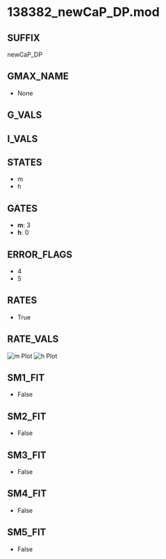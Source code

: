 # 138382_newCaP_DP.mod

## SUFFIX

newCaP_DP

## GMAX_NAME

- None

## G_VALS


## I_VALS


## STATES

- m
- h

## GATES

- **m**: 3
- **h**: 0

## ERROR_FLAGS

- 4
- 5

## RATES

- True

## RATE_VALS

![m Plot](/Users/pbozelos/Dropbox/icg-Chai-Panos/supermodels/output_markdown_files/Ca/138382_newCaP_DP.mod/images/m.png)
![h Plot](/Users/pbozelos/Dropbox/icg-Chai-Panos/supermodels/output_markdown_files/Ca/138382_newCaP_DP.mod/images/h.png)

## SM1_FIT

- False

## SM2_FIT

- False

## SM3_FIT

- False

## SM4_FIT

- False

## SM5_FIT

- False

